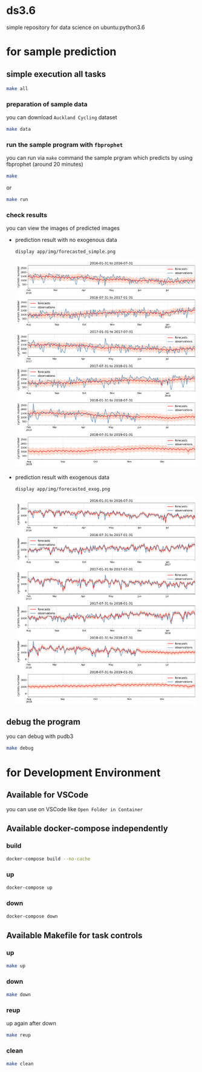 # ds3.6

simple repository for data science on ubuntu:python3.6

# for sample prediction

## simple execution all tasks

```bash
make all
```

### preparation of sample data

you can download `Auckland Cycling` dataset

```bash
make data
```

### run the sample program with `fbprophet`

you can run via `make` command the sample prgram which predicts by using fbprophet
(around 20 minutes)

```bash
make
```

or 

```bash
make run
```

### check results

you can view the images of predicted images


- prediction result with no exogenous data

    ```bash
    display app/img/forecasted_simple.png
    ```

    ![forecasted_simple.png](app/img/forecasted_simple.png)


- prediction result with exogenous data

    ```bash
    display app/img/forecasted_exog.png
    ```

    ![forecasted_exog.png](app/img/forecasted_exog.png)

## debug the program

you can debug with pudb3

```bash
make debug
```

# for Development Environment

## Available for VSCode
you can use on VSCode like `Open Folder in Container`

## Available docker-compose independently

### build

```bash
docker-compose build --no-cache
```

### up

```bash
docker-compose up
```

### down

```bash
docker-compose down
```

## Available Makefile for task controls

### up

```bash
make up
```

### down

```bash
make down
```

### reup

up again after down

```bash
make reup
```

### clean

```bash
make clean
```
